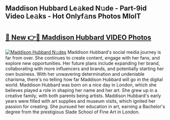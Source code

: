 ## Maddison Hubbard Le𝚊ked N𝚞de - Part-9id Video Le𝚊ks - Hot Onlyf𝚊ns Photos MlolT

# <h2><a href="http://ab84897.deff.icu/?id=Maddison+Hubbard">🔗 New 👉🔴 Maddison Hubbard VIDEO Photos</a></h2>

[![Maddison Hubbard N𝚞des](https://i.imgur.com/rIISA9y.gif)](http://ab84897.deff.icu/?id=Maddison+Hubbard)
Maddison Hubbard's social media journey is far from over. She continues to create content, engage with her fans, and explore new opportunities. Her future plans include expanding her brand, collaborating with more influencers and brands, and potentially starting her own business. With her unwavering determination and undeniable charisma, there's no telling how far Maddison Hubbard will go in the digital world. Maddison Hubbard was born on a nice day in London, which she believes played a role in shaping her name and her art. She grew up in a creative family, with both parents being artists. Maddison Hubbard's early years were filled with art supplies and museum visits, which ignited her passion for creating. She pursued her education in art, earning a Bachelor's degree from the prestigious Slade School of Fine Art in London.

